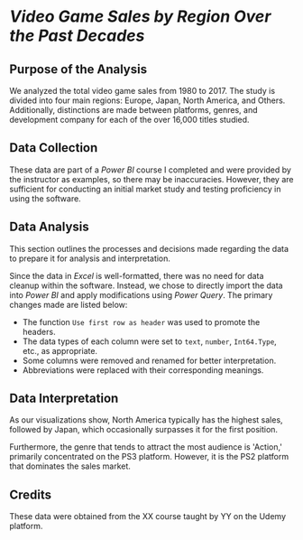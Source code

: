 # *Video Game Sales by Region Over the Past Decades*


## Purpose of the Analysis

We analyzed the total video game sales from 1980 to 2017. The study is divided into four main regions: Europe, Japan, North America, and Others. Additionally, distinctions are made between platforms, genres, and development company for each of the over 16,000 titles studied.

## Data Collection

These data are part of a *Power BI* course I completed and were provided by the instructor as examples, so there may be inaccuracies. However, they are sufficient for conducting an initial market study and testing proficiency in using the software.

## Data Analysis 

This section outlines the processes and decisions made regarding the data to prepare it for analysis and interpretation.

Since the data in *Excel* is well-formatted, there was no need for data cleanup within the software. Instead, we chose to directly import the data into *Power BI* and apply modifications using  *Power Query*. The primary changes made are listed below:

 - The function `Use first row as header` was used to promote the headers.
 - The data types of each column were set to `text`, `number`, `Int64.Type`, etc., as appropriate.
 - Some columns were removed and renamed for better interpretation.
 - Abbreviations were replaced with their corresponding meanings.

## Data  Interpretation

As our visualizations show, North America typically has the highest sales, followed by Japan, which occasionally surpasses it for the first position.

Furthermore, the genre that tends to attract the most audience is 'Action,' primarily concentrated on the PS3 platform. However, it is the PS2 platform that dominates the sales market.

## Credits

These data were obtained from the XX course taught by YY on the Udemy platform.
